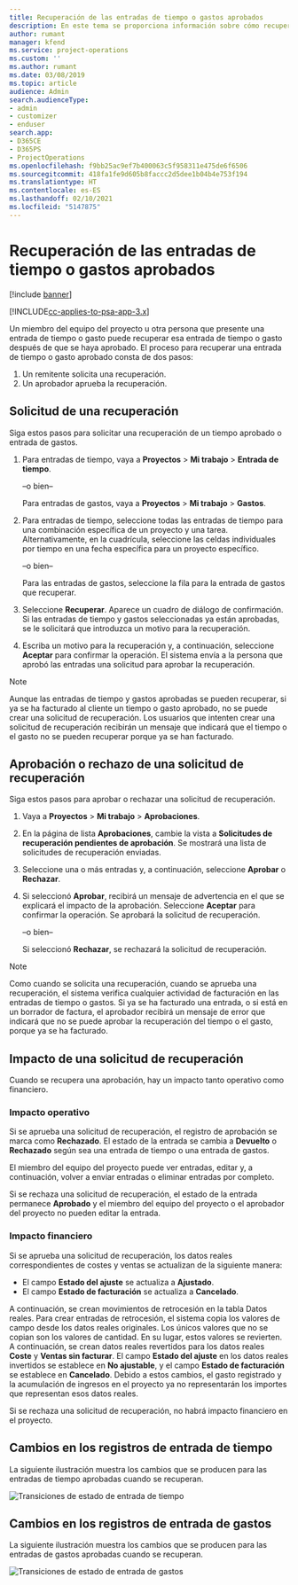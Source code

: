 ```yaml
---
title: Recuperación de las entradas de tiempo o gastos aprobados
description: En este tema se proporciona información sobre cómo recuperar una transacción de tiempo o gasto aprobada previamente.
author: rumant
manager: kfend
ms.service: project-operations
ms.custom: ''
ms.author: rumant
ms.date: 03/08/2019
ms.topic: article
audience: Admin
search.audienceType:
- admin
- customizer
- enduser
search.app:
- D365CE
- D365PS
- ProjectOperations
ms.openlocfilehash: f9bb25ac9ef7b400063c5f958311e475de6f6506
ms.sourcegitcommit: 418fa1fe9d605b8faccc2d5dee1b04b4e753f194
ms.translationtype: HT
ms.contentlocale: es-ES
ms.lasthandoff: 02/10/2021
ms.locfileid: "5147875"
---
```

# <a name="recall-approved-time-or-expense-entries"></a>Recuperación de las entradas de tiempo o gastos aprobados

[!include [banner](../includes/psa-now-project-operations.md)]

[!INCLUDE[cc-applies-to-psa-app-3.x](../includes/cc-applies-to-psa-app-3x.md)]

Un miembro del equipo del proyecto u otra persona que presente una entrada de tiempo o gasto puede recuperar esa entrada de tiempo o gasto después de que se haya aprobado. El proceso para recuperar una entrada de tiempo o gasto aprobado consta de dos pasos:

1. Un remitente solicita una recuperación.
2. Un aprobador aprueba la recuperación.

## <a name="request-a-recall"></a>Solicitud de una recuperación

Siga estos pasos para solicitar una recuperación de un tiempo aprobado o entrada de gastos.

1. Para entradas de tiempo, vaya a **Proyectos** \> **Mi trabajo** \> **Entrada de tiempo**.

    –o bien–

    Para entradas de gastos, vaya a **Proyectos** \> **Mi trabajo** \> **Gastos**.

2. Para entradas de tiempo, seleccione todas las entradas de tiempo para una combinación específica de un proyecto y una tarea. Alternativamente, en la cuadrícula, seleccione las celdas individuales por tiempo en una fecha específica para un proyecto específico.

    –o bien–

    Para las entradas de gastos, seleccione la fila para la entrada de gastos que recuperar.

3. Seleccione **Recuperar**. Aparece un cuadro de diálogo de confirmación. Si las entradas de tiempo y gastos seleccionadas ya están aprobadas, se le solicitará que introduzca un motivo para la recuperación.
4. Escriba un motivo para la recuperación y, a continuación, seleccione **Aceptar** para confirmar la operación. El sistema envía a la persona que aprobó las entradas una solicitud para aprobar la recuperación.

> [!NOTE]
> Aunque las entradas de tiempo y gastos aprobadas se pueden recuperar, si ya se ha facturado al cliente un tiempo o gasto aprobado, no se puede crear una solicitud de recuperación. Los usuarios que intenten crear una solicitud de recuperación recibirán un mensaje que indicará que el tiempo o el gasto no se pueden recuperar porque ya se han facturado.

## <a name="approve-or-reject-a-recall-request"></a>Aprobación o rechazo de una solicitud de recuperación

Siga estos pasos para aprobar o rechazar una solicitud de recuperación.

1. Vaya a **Proyectos** \> **Mi trabajo** \> **Aprobaciones**.
2. En la página de lista **Aprobaciones**, cambie la vista a **Solicitudes de recuperación pendientes de aprobación**. Se mostrará una lista de solicitudes de recuperación enviadas.
3. Seleccione una o más entradas y, a continuación, seleccione **Aprobar** o **Rechazar**.
4. Si seleccionó **Aprobar**, recibirá un mensaje de advertencia en el que se explicará el impacto de la aprobación. Seleccione **Aceptar** para confirmar la operación. Se aprobará la solicitud de recuperación.

    –o bien–

    Si seleccionó **Rechazar**, se rechazará la solicitud de recuperación.

> [!NOTE]
> Como cuando se solicita una recuperación, cuando se aprueba una recuperación, el sistema verifica cualquier actividad de facturación en las entradas de tiempo o gastos. Si ya se ha facturado una entrada, o si está en un borrador de factura, el aprobador recibirá un mensaje de error que indicará que no se puede aprobar la recuperación del tiempo o el gasto, porque ya se ha facturado.

## <a name="impact-of-a-recall-request"></a>Impacto de una solicitud de recuperación

Cuando se recupera una aprobación, hay un impacto tanto operativo como financiero.

### <a name="operational-impact"></a>Impacto operativo

Si se aprueba una solicitud de recuperación, el registro de aprobación se marca como **Rechazado**. El estado de la entrada se cambia a **Devuelto** o **Rechazado** según sea una entrada de tiempo o una entrada de gastos.

El miembro del equipo del proyecto puede ver entradas, editar y, a continuación, volver a enviar entradas o eliminar entradas por completo.

Si se rechaza una solicitud de recuperación, el estado de la entrada permanece **Aprobado** y el miembro del equipo del proyecto o el aprobador del proyecto no pueden editar la entrada.

### <a name="financial-impact"></a>Impacto financiero

Si se aprueba una solicitud de recuperación, los datos reales correspondientes de costes y ventas se actualizan de la siguiente manera:

- El campo **Estado del ajuste** se actualiza a **Ajustado**.
- El campo **Estado de facturación** se actualiza a **Cancelado**.

A continuación, se crean movimientos de retrocesión en la tabla Datos reales. Para crear entradas de retrocesión, el sistema copia los valores de campo desde los datos reales originales. Los únicos valores que no se copian son los valores de cantidad. En su lugar, estos valores se revierten. A continuación, se crean datos reales revertidos para los datos reales **Coste** y **Ventas sin facturar**. El campo **Estado del ajuste** en los datos reales invertidos se establece en **No ajustable**, y el campo **Estado de facturación** se establece en **Cancelado**. Debido a estos cambios, el gasto registrado y la acumulación de ingresos en el proyecto ya no representarán los importes que representan esos datos reales.

Si se rechaza una solicitud de recuperación, no habrá impacto financiero en el proyecto.

## <a name="changes-to-time-entry-records"></a>Cambios en los registros de entrada de tiempo

La siguiente ilustración muestra los cambios que se producen para las entradas de tiempo aprobadas cuando se recuperan.

![Transiciones de estado de entrada de tiempo](media/TimeEntryStateTransitions.png)

## <a name="changes-to-expense-entry-records"></a>Cambios en los registros de entrada de gastos

La siguiente ilustración muestra los cambios que se producen para las entradas de gastos aprobadas cuando se recuperan.

![Transiciones de estado de entrada de gastos](media/ExpenseEntryStateTransitions.png)
